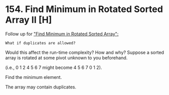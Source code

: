 # 154. Find Minimum in Rotated Sorted Array II [H]

Follow up for ["Find Minimum in Rotated Sorted Array":](https://leetcode.com/problems/find-minimum-in-rotated-sorted-array/)
```
What if duplicates are allowed?
```
Would this affect the run-time complexity? How and why?
Suppose a sorted array is rotated at some pivot unknown to you beforehand.

(i.e., 0 1 2 4 5 6 7 might become 4 5 6 7 0 1 2).

Find the minimum element.

The array may contain duplicates.


